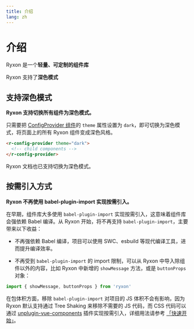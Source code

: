 ```yaml
---
title: 介绍
lang: zh
---
```


# 介绍

Ryxon 是一个**轻量、可定制的组件库**

Ryxon 支持了**深色模式**

## 支持深色模式

**Ryxon 支持切换所有组件为深色模式。**

只需要把 [ConfigProvider 组件](/zh/component/config-provider.html)的 `theme` 属性设置为 `dark`，即可切换为深色模式，将页面上的所有 Ryxon 组件变成深色风格。

```html
<r-config-provider theme="dark">
  <!-- child components -->
</r-config-provider>
```

Ryxon 文档也已支持切换为深色模式。

## 按需引入方式

**Ryxon 不再使用 babel-plugin-import 实现按需引入。**

在早期，组件库大多使用 `babel-plugin-import` 实现按需引入，这意味着组件库会强依赖 Babel 编译。从 Ryxon 开始，将不再支持 `babel-plugin-import`，主要带来以下收益：

- 不再强依赖 Babel 编译，项目可以使用 SWC、esbuild 等现代编译工具，进而提升编译效率。

- 不再受到 `babel-plugin-import` 的 import 限制，可以从 Ryxon 中导入除组件以外的内容，比如 Ryxon 中新增的 `showMessage` 方法，或是 `buttonProps` 对象：

```ts
import { showMessage, buttonProps } from 'ryxon'
```

在包体积方面，移除 `babel-plugin-import` 对项目的 JS 体积不会有影响，因为 Ryxon 默认支持通过 Tree Shaking 来移除不需要的 JS 代码，而 CSS 代码可以通过 [unplugin-vue-components](https://github.com/antfu/unplugin-vue-components) 插件实现按需引入，详细用法请参考 [「快速开始」](/zh/guide/quickstart.html#按需引入)。
